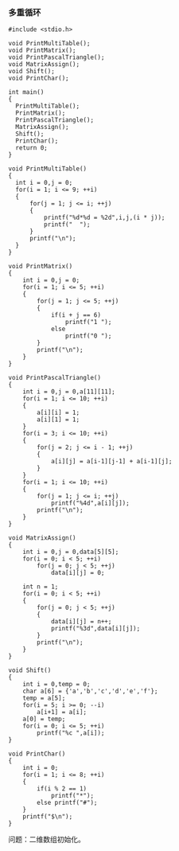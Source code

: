 ### 多重循环 ###
    
    #include <stdio.h>

    void PrintMultiTable();
    void PrintMatrix();
    void PrintPascalTriangle();
    void MatrixAssign();
    void Shift();
    void PrintChar();

    int main()
    {
      PrintMultiTable();
      PrintMatrix();
      PrintPascalTriangle();
      MatrixAssign();
      Shift();
      PrintChar();
      return 0;
    }

    void PrintMultiTable()
    {
      int i = 0,j = 0;
      for(i = 1; i <= 9; ++i)
      {
          for(j = 1; j <= i; ++j)
          {
              printf("%d*%d = %2d",i,j,(i * j));
              printf("  ");
          }
          printf("\n");
      }
    }

    void PrintMatrix()
    {
        int i = 0,j = 0;
        for(i = 1; i <= 5; ++i)
        {
            for(j = 1; j <= 5; ++j)
            {
                if(i + j == 6)
                    printf("1 ");
                else
                    printf("0 ");
            }
            printf("\n");
        }
    }

    void PrintPascalTriangle()
    {
        int i = 0,j = 0,a[11][11];
        for(i = 1; i <= 10; ++i)
        {
            a[i][i] = 1;
            a[i][1] = 1;
        }
        for(i = 3; i <= 10; ++i)
        {
            for(j = 2; j <= i - 1; ++j)
            {
                a[i][j] = a[i-1][j-1] + a[i-1][j];
            }
        }
        for(i = 1; i <= 10; ++i)
        {
            for(j = 1; j <= i; ++j)
                printf("%4d",a[i][j]);
            printf("\n");
        }
    }

    void MatrixAssign()
    {
        int i = 0,j = 0,data[5][5];
        for(i = 0; i < 5; ++i)
            for(j = 0; j < 5; ++j)
                data[i][j] = 0;

        int n = 1;
        for(i = 0; i < 5; ++i)
        {
            for(j = 0; j < 5; ++j)
            {
                data[i][j] = n++;
                printf("%3d",data[i][j]);
            }
            printf("\n");
        }
    }

    void Shift()
    {
        int i = 0,temp = 0;
        char a[6] = {'a','b','c','d','e','f'};
        temp = a[5];
        for(i = 5; i >= 0; --i)
            a[i+1] = a[i];
        a[0] = temp;
        for(i = 0; i <= 5; ++i)
            printf("%c ",a[i]);
    }

    void PrintChar()
    {
        int i = 0;
        for(i = 1; i <= 8; ++i)
        {
            if(i % 2 == 1)
                printf("*");
            else printf("#");
        }
        printf("$\n");
    }
问题：二维数组初始化。